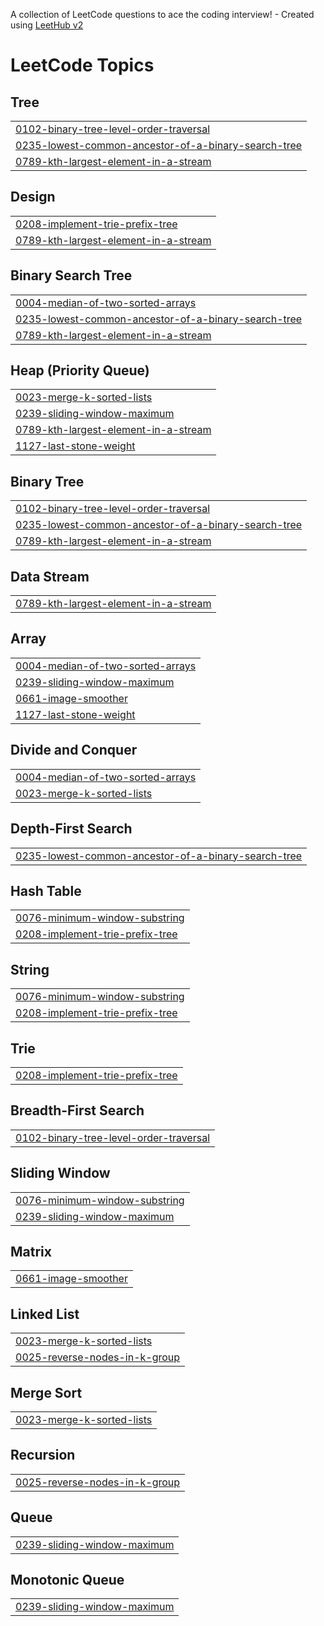 A collection of LeetCode questions to ace the coding interview! - Created using [LeetHub v2](https://github.com/arunbhardwaj/LeetHub-2.0)
<!---LeetCode Topics Start-->
# LeetCode Topics
## Tree
|  |
| ------- |
| [0102-binary-tree-level-order-traversal](https://github.com/Ruuudy1/NeetcodeFromScratch/tree/master/0102-binary-tree-level-order-traversal) |
| [0235-lowest-common-ancestor-of-a-binary-search-tree](https://github.com/Ruuudy1/NeetcodeFromScratch/tree/master/0235-lowest-common-ancestor-of-a-binary-search-tree) |
| [0789-kth-largest-element-in-a-stream](https://github.com/Ruuudy1/NeetcodeFromScratch/tree/master/0789-kth-largest-element-in-a-stream) |
## Design
|  |
| ------- |
| [0208-implement-trie-prefix-tree](https://github.com/Ruuudy1/NeetcodeFromScratch/tree/master/0208-implement-trie-prefix-tree) |
| [0789-kth-largest-element-in-a-stream](https://github.com/Ruuudy1/NeetcodeFromScratch/tree/master/0789-kth-largest-element-in-a-stream) |
## Binary Search Tree
|  |
| ------- |
| [0004-median-of-two-sorted-arrays](https://github.com/Ruuudy1/NeetcodeFromScratch/tree/master/0004-median-of-two-sorted-arrays) |
| [0235-lowest-common-ancestor-of-a-binary-search-tree](https://github.com/Ruuudy1/NeetcodeFromScratch/tree/master/0235-lowest-common-ancestor-of-a-binary-search-tree) |
| [0789-kth-largest-element-in-a-stream](https://github.com/Ruuudy1/NeetcodeFromScratch/tree/master/0789-kth-largest-element-in-a-stream) |
## Heap (Priority Queue)
|  |
| ------- |
| [0023-merge-k-sorted-lists](https://github.com/Ruuudy1/NeetcodeFromScratch/tree/master/0023-merge-k-sorted-lists) |
| [0239-sliding-window-maximum](https://github.com/Ruuudy1/NeetcodeFromScratch/tree/master/0239-sliding-window-maximum) |
| [0789-kth-largest-element-in-a-stream](https://github.com/Ruuudy1/NeetcodeFromScratch/tree/master/0789-kth-largest-element-in-a-stream) |
| [1127-last-stone-weight](https://github.com/Ruuudy1/NeetcodeFromScratch/tree/master/1127-last-stone-weight) |
## Binary Tree
|  |
| ------- |
| [0102-binary-tree-level-order-traversal](https://github.com/Ruuudy1/NeetcodeFromScratch/tree/master/0102-binary-tree-level-order-traversal) |
| [0235-lowest-common-ancestor-of-a-binary-search-tree](https://github.com/Ruuudy1/NeetcodeFromScratch/tree/master/0235-lowest-common-ancestor-of-a-binary-search-tree) |
| [0789-kth-largest-element-in-a-stream](https://github.com/Ruuudy1/NeetcodeFromScratch/tree/master/0789-kth-largest-element-in-a-stream) |
## Data Stream
|  |
| ------- |
| [0789-kth-largest-element-in-a-stream](https://github.com/Ruuudy1/NeetcodeFromScratch/tree/master/0789-kth-largest-element-in-a-stream) |
## Array
|  |
| ------- |
| [0004-median-of-two-sorted-arrays](https://github.com/Ruuudy1/NeetcodeFromScratch/tree/master/0004-median-of-two-sorted-arrays) |
| [0239-sliding-window-maximum](https://github.com/Ruuudy1/NeetcodeFromScratch/tree/master/0239-sliding-window-maximum) |
| [0661-image-smoother](https://github.com/Ruuudy1/NeetcodeFromScratch/tree/master/0661-image-smoother) |
| [1127-last-stone-weight](https://github.com/Ruuudy1/NeetcodeFromScratch/tree/master/1127-last-stone-weight) |
## Divide and Conquer
|  |
| ------- |
| [0004-median-of-two-sorted-arrays](https://github.com/Ruuudy1/NeetcodeFromScratch/tree/master/0004-median-of-two-sorted-arrays) |
| [0023-merge-k-sorted-lists](https://github.com/Ruuudy1/NeetcodeFromScratch/tree/master/0023-merge-k-sorted-lists) |
## Depth-First Search
|  |
| ------- |
| [0235-lowest-common-ancestor-of-a-binary-search-tree](https://github.com/Ruuudy1/NeetcodeFromScratch/tree/master/0235-lowest-common-ancestor-of-a-binary-search-tree) |
## Hash Table
|  |
| ------- |
| [0076-minimum-window-substring](https://github.com/Ruuudy1/NeetcodeFromScratch/tree/master/0076-minimum-window-substring) |
| [0208-implement-trie-prefix-tree](https://github.com/Ruuudy1/NeetcodeFromScratch/tree/master/0208-implement-trie-prefix-tree) |
## String
|  |
| ------- |
| [0076-minimum-window-substring](https://github.com/Ruuudy1/NeetcodeFromScratch/tree/master/0076-minimum-window-substring) |
| [0208-implement-trie-prefix-tree](https://github.com/Ruuudy1/NeetcodeFromScratch/tree/master/0208-implement-trie-prefix-tree) |
## Trie
|  |
| ------- |
| [0208-implement-trie-prefix-tree](https://github.com/Ruuudy1/NeetcodeFromScratch/tree/master/0208-implement-trie-prefix-tree) |
## Breadth-First Search
|  |
| ------- |
| [0102-binary-tree-level-order-traversal](https://github.com/Ruuudy1/NeetcodeFromScratch/tree/master/0102-binary-tree-level-order-traversal) |
## Sliding Window
|  |
| ------- |
| [0076-minimum-window-substring](https://github.com/Ruuudy1/NeetcodeFromScratch/tree/master/0076-minimum-window-substring) |
| [0239-sliding-window-maximum](https://github.com/Ruuudy1/NeetcodeFromScratch/tree/master/0239-sliding-window-maximum) |
## Matrix
|  |
| ------- |
| [0661-image-smoother](https://github.com/Ruuudy1/NeetcodeFromScratch/tree/master/0661-image-smoother) |
## Linked List
|  |
| ------- |
| [0023-merge-k-sorted-lists](https://github.com/Ruuudy1/NeetcodeFromScratch/tree/master/0023-merge-k-sorted-lists) |
| [0025-reverse-nodes-in-k-group](https://github.com/Ruuudy1/NeetcodeFromScratch/tree/master/0025-reverse-nodes-in-k-group) |
## Merge Sort
|  |
| ------- |
| [0023-merge-k-sorted-lists](https://github.com/Ruuudy1/NeetcodeFromScratch/tree/master/0023-merge-k-sorted-lists) |
## Recursion
|  |
| ------- |
| [0025-reverse-nodes-in-k-group](https://github.com/Ruuudy1/NeetcodeFromScratch/tree/master/0025-reverse-nodes-in-k-group) |
## Queue
|  |
| ------- |
| [0239-sliding-window-maximum](https://github.com/Ruuudy1/NeetcodeFromScratch/tree/master/0239-sliding-window-maximum) |
## Monotonic Queue
|  |
| ------- |
| [0239-sliding-window-maximum](https://github.com/Ruuudy1/NeetcodeFromScratch/tree/master/0239-sliding-window-maximum) |
<!---LeetCode Topics End-->